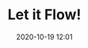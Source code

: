 ---
title: Let it Flow!
date: 2020-10-19 12:01 
image: http://placehold.it/900x300
lead: As a member of an editorial team approving SharePoint pages, would you like a 'workbench' app?
category: SharePoint

---